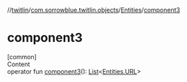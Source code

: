 //[twitlin](../../index.md)/[com.sorrowblue.twitlin.objects](../index.md)/[Entities](index.md)/[component3](component3.md)



# component3  
[common]  
Content  
operator fun [component3](component3.md)(): [List](https://kotlinlang.org/api/latest/jvm/stdlib/kotlin.collections/-list/index.html)<[Entities.URL](-u-r-l/index.md)>  



